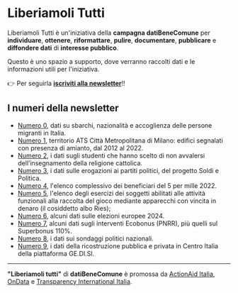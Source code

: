 # Liberiamoli Tutti

Liberiamoli Tutti è un'iniziativa della **campagna datiBeneComune** per **individuare**, **ottenere**, **riformattare**, **pulire**, **documentare**, **pubblicare** e **diffondere dati** di **interesse pubblico**.

Questo è uno spazio a supporto, dove verranno raccolti dati e le informazioni utili per l'iniziativa.

👉 Per seguirla [**iscriviti alla newsletter**](https://datibenecomune.substack.com/)!!

## I numeri della newsletter

- [Numero 0](https://datibenecomune.substack.com/p/il-numero-zero), dati su sbarchi, nazionalità e accoglienza delle persone migranti in Italia.
- [Numero 1](https://datibenecomune.substack.com/p/liberiamoli-tutti-numero-1), territorio ATS Città Metropolitana di Milano: edifici segnalati con presenza di amianto, dal 2012 al 2022.
- [Numero 2](https://datibenecomune.substack.com/p/liberiamoli-tutti-numero-2), i dati sugli studenti che hanno scelto di non avvalersi dell’insegnamento della religione cattolica.
- [Numero 3](https://datibenecomune.substack.com/p/liberiamoli-tutti-numero-3), i dati sulle erogazioni ai partiti politici, del progetto Soldi e Politica.
- [Numero 4](https://open.substack.com/pub/datibenecomune/p/liberiamoli-tutti-numero-4), l'elenco complessivo dei beneficiari del 5 per mille 2022.
- [Numero 5](https://datibenecomune.substack.com/p/liberiamoli-tutti-numero-5), l'elenco degli esercizi dei soggetti abilitati alle attività funzionali alla raccolta del gioco mediante apparecchi con vincita in denaro (il cosiddetto albo Ries);
- [Numero 6](https://datibenecomune.substack.com/p/liberiamoli-tutti-numero-6), alcuni dati sulle elezioni europee 2024.
- [Numero 7](https://open.substack.com/pub/datibenecomune/p/liberiamoli-tutti-numero-7?r=1wj20s&utm_campaign=post&utm_medium=web), alcuni dati sugli interventi Ecobonus (PNRR), più quelli sul Superbonus 110%.
- [Numero 8](https://datibenecomune.substack.com/p/liberiamoli-tutti-numero-8), i dati sui sondaggi politici nazionali.
- [Numero 9](https://datibenecomune.substack.com/p/liberiamoli-tutti-numero-9), i dati della ricostruzione pubblica e privata in Centro Italia della piattaforma GE.DI.SI.
---

**"Liberiamoli tutti"** di **datiBeneComune** è promossa da [ActionAid Italia](https://www.actionaid.it/), [OnData](http://ondata.it/) e [Transparency International Italia](https://www.transparency.it/).
